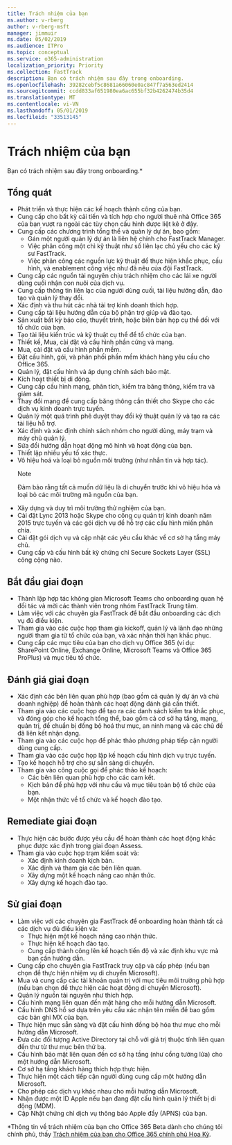 ```yaml
---
title: Trách nhiệm của bạn
ms.author: v-rberg
author: v-rberg-msft
manager: jimmuir
ms.date: 05/02/2019
ms.audience: ITPro
ms.topic: conceptual
ms.service: o365-administration
localization_priority: Priority
ms.collection: FastTrack
description: Bạn có trách nhiệm sau đây trong onboarding.
ms.openlocfilehash: 39282cebf5c8681a66060e0ac847f7a563ed2414
ms.sourcegitcommit: ccdd833af651980ea6ac655bf32b4262474b35d4
ms.translationtype: MT
ms.contentlocale: vi-VN
ms.lasthandoff: 05/01/2019
ms.locfileid: "33513145"
---
```

# <a name="your-responsibilities"></a>Trách nhiệm của bạn

Bạn có trách nhiệm sau đây trong onboarding.\*
  
## <a name="general"></a>Tổng quát

- Phát triển và thực hiện các kế hoạch thành công của bạn.
- Cung cấp cho bất kỳ cải tiến và tích hợp cho người thuê nhà Office 365 của bạn vượt ra ngoài các tùy chọn cấu hình được liệt kê ở đây.  
- Cung cấp các chương trình tổng thể và quản lý dự án, bao gồm: 
  - Gán một người quản lý dự án là liên hệ chính cho FastTrack Manager.
  - Việc phân công một chì kỹ thuật như số liên lạc chủ yếu cho các kỹ sư FastTrack.
  - Việc phân công các nguồn lực kỹ thuật để thực hiện khắc phục, cấu hình, và enablement công việc như đã nêu của đội FastTrack. 
- Cung cấp các nguồn tài nguyên chịu trách nhiệm cho các lái xe người dùng cuối nhận con nuôi của dịch vụ. 
- Cung cấp thông tin liên lạc của người dùng cuối, tài liệu hướng dẫn, đào tạo và quản lý thay đổi.
- Xác định và thu hút các nhà tài trợ kinh doanh thích hợp.  
- Cung cấp tài liệu hướng dẫn của bộ phận trợ giúp và đào tạo.  
- Sản xuất bất kỳ báo cáo, thuyết trình, hoặc biên bản họp cụ thể đối với tổ chức của bạn. 
- Tạo tài liệu kiến trúc và kỹ thuật cụ thể để tổ chức của bạn.   
- Thiết kế, Mua, cài đặt và cấu hình phần cứng và mạng.   
- Mua, cài đặt và cấu hình phần mềm.  
- Đặt cấu hình, gói, và phân phối phần mềm khách hàng yêu cầu cho Office 365.  
- Quản lý, đặt cấu hình và áp dụng chính sách bảo mật.
- Kích hoạt thiết bị di động.
- Cung cấp cấu hình mạng, phân tích, kiểm tra băng thông, kiểm tra và giám sát. 
- Thay đổi mạng để cung cấp băng thông cần thiết cho Skype cho các dịch vụ kinh doanh trực tuyến. 
- Quản lý một quá trình phê duyệt thay đổi kỹ thuật quản lý và tạo ra các tài liệu hỗ trợ.  
- Xác định và xác định chính sách nhóm cho người dùng, máy trạm và máy chủ quản lý. 
- Sửa đổi hướng dẫn hoạt động mô hình và hoạt động của bạn. 
- Thiết lập nhiều yếu tố xác thực.  
- Vô hiệu hoá và loại bỏ nguồn môi trường (như nhắn tin và hợp tác). 
    > [!NOTE]
    > Đảm bảo rằng tất cả muốn dữ liệu là di chuyển trước khi vô hiệu hóa và loại bỏ các môi trường mã nguồn của bạn. 
- Xây dựng và duy trì môi trường thử nghiệm của bạn.  
- Cài đặt Lync 2013 hoặc Skype cho công cụ quản trị kinh doanh năm 2015 trực tuyến và các gói dịch vụ để hỗ trợ các cấu hình miền phân chia.
- Cài đặt gói dịch vụ và cập nhật các yêu cầu khác về cơ sở hạ tầng máy chủ. 
- Cung cấp và cấu hình bất kỳ chứng chỉ Secure Sockets Layer (SSL) công cộng nào. 
    
## <a name="initiate-phase"></a>Bắt đầu giai đoạn

- Thành lập hợp tác không gian Microsoft Teams cho onboarding quan hệ đối tác và mời các thành viên trong nhóm FastTrack Trung tâm.   
- Làm việc với các chuyên gia FastTrack để bắt đầu onboarding các dịch vụ đủ điều kiện.    
- Tham gia vào các cuộc họp tham gia kickoff, quản lý và lãnh đạo những người tham gia từ tổ chức của bạn, và xác nhận thời hạn khắc phục.   
- Cung cấp các mục tiêu của bạn cho dịch vụ Office 365 (ví dụ: SharePoint Online, Exchange Online, Microsoft Teams và Office 365 ProPlus) và mục tiêu tổ chức.
    
## <a name="assess-phase"></a>Đánh giá giai đoạn

- Xác định các bên liên quan phù hợp (bao gồm cả quản lý dự án và chủ doanh nghiệp) để hoàn thành các hoạt động đánh giá cần thiết.    
- Tham gia vào các cuộc họp để tạo ra các danh sách kiểm tra khắc phục, và đóng góp cho kế hoạch tổng thể, bao gồm cả cơ sở hạ tầng, mạng, quản trị, để chuẩn bị đồng bộ hoá thư mục, an ninh mạng và các chủ đề đã liên kết nhận dạng.   
- Tham gia vào các cuộc họp để phác thảo phương pháp tiếp cận người dùng cung cấp.  
- Tham gia vào các cuộc họp lập kế hoạch cấu hình dịch vụ trực tuyến.    
- Tạo kế hoạch hỗ trợ cho sự sẵn sàng di chuyển. 
- Tham gia vào công cuộc gọi để phác thảo kế hoạch:   
  - Các bên liên quan phù hợp cho các cam kết.  
  - Kịch bản để phù hợp với nhu cầu và mục tiêu toàn bộ tổ chức của bạn.
  - Một nhận thức về tổ chức và kế hoạch đào tạo.
    
## <a name="remediate-phase"></a>Remediate giai đoạn

- Thực hiện các bước được yêu cầu để hoàn thành các hoạt động khắc phục được xác định trong giai đoạn Assess. 
- Tham gia vào cuộc họp trạm kiểm soát và: 
  - Xác định kinh doanh kịch bản.   
  - Xác định và tham gia các bên liên quan.
  - Xây dựng một kế hoạch nâng cao nhận thức. 
  - Xây dựng kế hoạch đào tạo.
    
## <a name="enable-phase"></a>Sử giai đoạn

- Làm việc với các chuyên gia FastTrack để onboarding hoàn thành tất cả các dịch vụ đủ điều kiện và:  
  - Thực hiện một kế hoạch nâng cao nhận thức.  
  - Thực hiện kế hoạch đào tạo. 
  - Cung cấp thành công lên kế hoạch tiến độ và xác định khu vực mà bạn cần hướng dẫn.
- Cung cấp cho chuyên gia FastTrack truy cập và cấp phép (nếu bạn chọn để thực hiện nhiệm vụ di chuyển Microsoft).  
- Mua và cung cấp các tài khoản quản trị với mục tiêu môi trường phù hợp (nếu bạn chọn để thực hiện các hoạt động di chuyển Microsoft).   
- Quản lý nguồn tài nguyên như thích hợp.   
- Cấu hình mạng liên quan đến mặt hàng cho mỗi hướng dẫn Microsoft.  
- Cấu hình DNS hồ sơ dựa trên yêu cầu xác nhận tên miền để bao gồm các bản ghi MX của bạn.   
- Thực hiện mục sẵn sàng và đặt cấu hình đồng bộ hóa thư mục cho mỗi hướng dẫn Microsoft.
- Đưa các đối tượng Active Directory tại chỗ với giá trị thuộc tính liên quan đến thư từ thư mục bên thứ ba.   
- Cấu hình bảo mật liên quan đến cơ sở hạ tầng (như cổng tường lửa) cho một hướng dẫn Microsoft.
- Cơ sở hạ tầng khách hàng thích hợp thực hiện.  
- Thực hiện một cách tiếp cận người dùng cung cấp một hướng dẫn Microsoft.  
- Cho phép các dịch vụ khác nhau cho mỗi hướng dẫn Microsoft.  
- Nhận được một ID Apple nếu bạn đang đặt cấu hình quản lý thiết bị di động (MDM).   
- Cập Nhật chứng chỉ dịch vụ thông báo Apple đẩy (APNS) của bạn.
    
\*Thông tin về trách nhiệm của bạn cho Office 365 Beta dành cho chúng tôi chính phủ, thấy [Trách nhiệm của bạn cho Office 365 chính phủ Hoa Kỳ](US-Gov-appendix-your-responsibilities.md).
  

